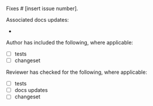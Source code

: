 Fixes # [insert issue number].

Associated docs updates:

-

Author has included the following, where applicable:

- [ ] tests
- [ ] changeset

Reviewer has checked for the following, where applicable:

- [ ] tests
- [ ] docs updates
- [ ] changeset
